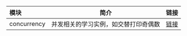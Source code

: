 | 模块          |         简介         |                            链接 |
|:------------|:------------------:|------------------------------:|
| concurrency | 并发相关的学习实例，如交替打印奇偶数 | [链接](./concurrency/README.md) |
